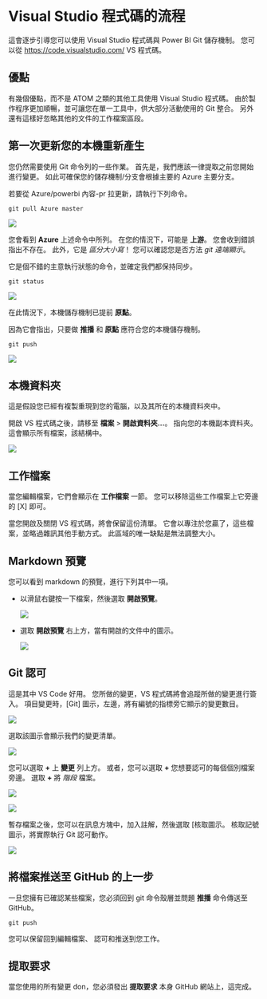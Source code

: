 <properties
pageTitle="Visual Studio 程式碼的流程"
description="如何使用 Visual Studio 程式碼和 Power BI 儲存機制的逐步教學課程。"
services=""
documentationCenter=""
authors="guyinacube"
manager="mblythe"
editor=""/>

<tags
ms.service="contributor-guide"
ms.devlang=""
ms.topic="article"
ms.tgt_pltfrm=""
ms.workload=""
ms.date="11/09/2015"
ms.author="asaxton"/>

# Visual Studio 程式碼的流程

這會逐步引導您可以使用 Visual Studio 程式碼與 Power BI Git 儲存機制。 您可以從 https://code.visualstudio.com/ VS 程式碼。

## 優點

有幾個優點，而不是 ATOM 之類的其他工具使用 Visual Studio 程式碼。  由於製作程序更加順暢，並可讓您在單一工具中，供大部分活動使用的 Git 整合。 另外還有這樣好忽略其他的文件的工作檔案區段。

## 第一次更新您的本機重新產生

您仍然需要使用 Git 命令列的一些作業。  首先是，我們應該一律提取之前您開始進行變更。  如此可確保您的儲存機制/分支會根據主要的 Azure 主要分支。

若要從 Azure/powerbi 內容-pr 拉更新，請執行下列命令。

    git pull Azure master
    
![](media/vs-code-flow/gitpull.png)
 
您會看到 **Azure** 上述命令中所列。  在您的情況下，可能是 **上游**。  您會收到錯誤指出不存在。  此外，它是 *區分大小寫*！  您可以確認您是否方法 *git 遠端顯示*。

它是個不錯的主意執行狀態的命令，並確定我們都保持同步。

    git status

![](media/vs-code-flow/gitstatus.png)

在此情況下，本機儲存機制已提前 **原點**。

因為它會指出，只要做 **推播** 和 **原點** 應符合您的本機儲存機制。  

    git push

![](media/vs-code-flow/gitpush.png)

## 本機資料夾

這是假設您已經有複製重現到您的電腦，以及其所在的本機資料夾中。 

開啟 VS 程式碼之後，請移至 **檔案** > **開啟資料夾...**。  指向您的本機副本資料夾。  這會顯示所有檔案，該結構中。

![](media/vs-code-flow/vs-code-folders.png)

## 工作檔案

當您編輯檔案，它們會顯示在 **工作檔案** 一節。 您可以移除這些工作檔案上它旁邊的 [X] 即可。  

當您開啟及關閉 VS 程式碼，將會保留這份清單。 它會以專注於您贏了，這些檔案，並略過雜訊其他手動方式。 此區域的唯一缺點是無法調整大小。

## Markdown 預覽

您可以看到 markdown 的預覽，進行下列其中一項。

- 以滑鼠右鍵按一下檔案，然後選取 **開啟預覽**。

    ![](media/vs-code-flow/vs-code-preview1.png)

- 選取 **開啟預覽** 右上方，當有開啟的文件中的圖示。

    ![](media/vs-code-flow/vs-code-preview2.png)

## Git 認可

這是其中 VS Code 好用。  您所做的變更，VS 程式碼將會追蹤所做的變更進行簽入。  項目變更時，[Git] 圖示，左邊，將有編號的指標旁它顯示的變更數目。

![](media/vs-code-flow/vs-code-git.png)

選取該圖示會顯示我們的變更清單。

![](media/vs-code-flow/vs-code-git2.png)

您可以選取 **+** 上 **變更** 列上方。  或者，您可以選取 **+** 您想要認可的每個個別檔案旁邊。  選取 **+** 將 *階段* 檔案。

![](media/vs-code-flow/vs-code-stage.png)

![](media/vs-code-flow/vs-code-stage2.png)

暫存檔案之後，您可以在訊息方塊中，加入註解，然後選取 [核取圖示。  核取記號圖示，將實際執行 Git 認可動作。

![](media/vs-code-flow/vs-code-commit.png)

## 將檔案推送至 GitHub 的上一步

一旦您擁有已確認某些檔案，您必須回到 git 命令殼層並問題 **推播** 命令傳送至 GitHub。

    git push

您可以保留回到編輯檔案、 認可和推送到您工作。

## 提取要求

當您使用的所有變更 don，您必須發出 **提取要求** 本身 GitHub 網站上，這完成。

